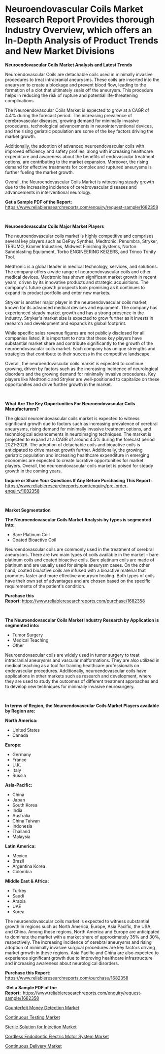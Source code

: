 <p><h1>Neuroendovascular Coils Market Research Report Provides thorough Industry Overview, which offers an In-Depth Analysis of Product Trends and New Market Divisions</h1></p><p><strong>Neuroendovascular Coils Market Analysis and Latest Trends</strong></p>
<p><p>Neuroendovascular Coils are detachable coils used in minimally invasive procedures to treat intracranial aneurysms. These coils are inserted into the aneurysm to create a blockage and prevent blood flow, leading to the formation of a clot that ultimately seals off the aneurysm. This procedure helps in reducing the risk of rupture and potential life-threatening complications.</p><p>The Neuroendovascular Coils Market is expected to grow at a CAGR of 4.4% during the forecast period. The increasing prevalence of cerebrovascular diseases, growing demand for minimally invasive procedures, technological advancements in neurointerventional devices, and the rising geriatric population are some of the key factors driving the market growth.</p><p>Additionally, the adoption of advanced neuroendovascular coils with improved efficiency and safety profiles, along with increasing healthcare expenditure and awareness about the benefits of endovascular treatment options, are contributing to the market expansion. Moreover, the rising demand for effective treatments for complex and ruptured aneurysms is further fueling the market growth.</p><p>Overall, the Neuroendovascular Coils Market is witnessing steady growth due to the increasing incidence of cerebrovascular diseases and advancements in interventional neurology.</p></p>
<p><strong>Get a Sample PDF of the Report:&nbsp;</strong> <a href="https://www.reliableresearchreports.com/enquiry/request-sample/1682358">https://www.reliableresearchreports.com/enquiry/request-sample/1682358</a></p>
<p>&nbsp;</p>
<p><strong>Neuroendovascular Coils Major Market Players</strong></p>
<p><p>The neuroendovascular coils market is highly competitive and comprises several key players such as DePuy Synthes, Medtronic, Penumbra, Stryker, TERUMO, Kramer Industries, Midwest Finishing Systems, Norton Sandblasting Equipment, Torbo ENGINEERING KEIZERS, and Trinco Trinity Tool.</p><p>Medtronic is a global leader in medical technology, services, and solutions. The company offers a wide range of neuroendovascular coils and other medical devices. Medtronic has shown significant market growth in recent years, driven by its innovative products and strategic acquisitions. The company's future growth prospects look promising as it continues to expand its product portfolio and enter new markets.</p><p>Stryker is another major player in the neuroendovascular coils market, known for its advanced medical devices and equipment. The company has experienced steady market growth and has a strong presence in the industry. Stryker's market size is expected to grow further as it invests in research and development and expands its global footprint.</p><p>While specific sales revenue figures are not publicly disclosed for all companies listed, it is important to note that these key players have substantial market share and contribute significantly to the growth of the neuroendovascular coils market. Each company has unique strengths and strategies that contribute to their success in the competitive landscape.</p><p>Overall, the neuroendovascular coils market is expected to continue growing, driven by factors such as the increasing incidence of neurological disorders and the growing demand for minimally invasive procedures. Key players like Medtronic and Stryker are well-positioned to capitalize on these opportunities and drive further growth in the market.</p></p>
<p>&nbsp;</p>
<p><strong>What Are The Key Opportunities For Neuroendovascular Coils Manufacturers?</strong></p>
<p><p>The global neuroendovascular coils market is expected to witness significant growth due to factors such as increasing prevalence of cerebral aneurysms, rising demand for minimally invasive treatment options, and technological advancements in neuroimaging techniques. The market is projected to expand at a CAGR of around 4.5% during the forecast period 2021-2026. The adoption of detachable coils and bioactive coils is anticipated to drive market growth further. Additionally, the growing geriatric population and increasing healthcare expenditure in emerging economies are expected to create lucrative opportunities for market players. Overall, the neuroendovascular coils market is poised for steady growth in the coming years.</p></p>
<p><strong>Inquire or Share Your Questions If Any Before Purchasing This Report:</strong> <a href="https://www.reliableresearchreports.com/enquiry/pre-order-enquiry/1682358">https://www.reliableresearchreports.com/enquiry/pre-order-enquiry/1682358</a></p>
<p>&nbsp;</p>
<p><strong>Market Segmentation</strong></p>
<p><strong>The Neuroendovascular Coils Market Analysis by types is segmented into:</strong></p>
<p><ul><li>Bare Platinum Coil</li><li>Coated Bioactive Coil</li></ul></p>
<p><p>Neuroendovascular coils are commonly used in the treatment of cerebral aneurysms. There are two main types of coils available in the market - bare platinum coils and coated bioactive coils. Bare platinum coils are made of platinum and are usually used for simple aneurysm cases. On the other hand, coated bioactive coils are infused with a bioactive material that promotes faster and more effective aneurysm healing. Both types of coils have their own set of advantages and are chosen based on the specific requirements of the patient's condition.</p></p>
<p><strong>Purchase this Report:&nbsp;</strong><a href="https://www.reliableresearchreports.com/purchase/1682358">https://www.reliableresearchreports.com/purchase/1682358</a></p>
<p>&nbsp;</p>
<p><strong>The Neuroendovascular Coils Market Industry Research by Application is segmented into:</strong></p>
<p><ul><li>Tumor Surgery</li><li>Medical Teaching</li><li>Other</li></ul></p>
<p><p>Neuroendovascular coils are widely used in tumor surgery to treat intracranial aneurysms and vascular malformations. They are also utilized in medical teaching as a tool for training healthcare professionals on endovascular procedures. Additionally, neuroendovascular coils have applications in other markets such as research and development, where they are used to study the outcomes of different treatment approaches and to develop new techniques for minimally invasive neurosurgery.</p></p>
<p>&nbsp;</p>
<p><strong>In terms of Region, the Neuroendovascular Coils Market Players available by Region are:</strong></p>
<p>
    <p> <strong> North America: </strong>
        <ul>
            <li>United States</li>
            <li>Canada</li>
        </ul>
        </p> 
    <p> <strong> Europe: </strong>
        <ul>
            <li>Germany</li>
            <li>France</li>
            <li>U.K.</li>
            <li>Italy</li>
            <li>Russia</li>
        </ul>
        </p> 
    <p> <strong> Asia-Pacific: </strong>
        <ul>
            <li>China</li>
            <li>Japan</li>
            <li>South Korea</li>
            <li>India</li>
            <li>Australia</li>
            <li>China Taiwan</li>
            <li>Indonesia</li>
            <li>Thailand</li>
            <li>Malaysia</li>
        </ul>
        </p> 
    <p> <strong> Latin America: </strong>
        <ul>
            <li>Mexico</li>
            <li>Brazil</li>
            <li>Argentina Korea</li>
            <li>Colombia</li>
        </ul>
        </p> 
    <p> <strong> Middle East & Africa: </strong>
        <ul>
            <li>Turkey</li>
            <li>Saudi</li>
            <li>Arabia</li>
            <li>UAE</li>
            <li>Korea</li>
        </ul>
    </p>
    </p>
<p><p>The neuroendovascular coils market is expected to witness substantial growth in regions such as North America, Europe, Asia Pacific, the USA, and China. Among these regions, North America and Europe are anticipated to dominate the market with a market share of approximately 35% and 30%, respectively. The increasing incidence of cerebral aneurysms and rising adoption of minimally invasive surgical procedures are key factors driving market growth in these regions. Asia Pacific and China are also expected to experience significant growth due to improving healthcare infrastructure and increasing awareness about neurological disorders.</p></p>
<p><strong>Purchase this Report: </strong><a href="https://www.reliableresearchreports.com/purchase/1682358">https://www.reliableresearchreports.com/purchase/1682358</a></p>
<p>&nbsp;<strong>Get a Sample PDF of the Report:&nbsp;&nbsp;</strong><a href="https://www.reliableresearchreports.com/enquiry/request-sample/1682358">https://www.reliableresearchreports.com/enquiry/request-sample/1682358</a></p>
<p><strong></strong></p>
<p><p><a href="https://medium.com/@josephbogan19/counterfeit-money-detection-nbsp-market-focuses-on-market-share-size-and-projected-forecast-till-2015c1b2f7b8">Counterfeit Money Detection Market</a></p><p><a href="https://medium.com/@josephbogan19/continuous-testing-market-analysis-and-sze-forecasted-for-period-from-2024-to-2031-3675e355506c">Continuous Testing Market</a></p><p><a href="https://github.com/jsmusil/Market-Research-Report-List-2/blob/main/sterile-solution-for-injection-market.md">Sterile Solution for Injection Market</a></p><p><a href="https://github.com/bmorecock/Market-Research-Report-List-2/blob/main/cordless-endodontic-electric-motor-system-market.md">Cordless Endodontic Electric Motor System Market</a></p><p><a href="https://medium.com/@josephbogan19/continuous-delivery-market-size-reveals-the-best-marketing-channels-in-global-industry-7beded60b92e">Continuous Delivery Market</a></p></p>